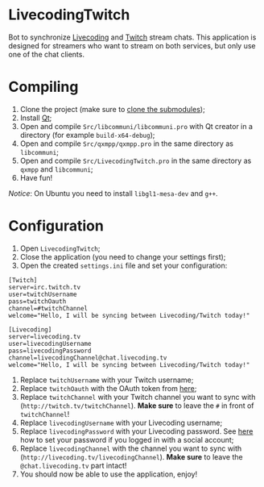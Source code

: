 # LivecodingTwitch

Bot to synchronize [Livecoding](https://livecoding.tv) and [Twitch](https://twitch.tv) stream chats. This application is designed for streamers who want to stream on both services, but only use one of the chat clients.

# Compiling

1. Clone the project (make sure to [clone the submodules](http://stackoverflow.com/questions/3796927/how-to-git-clone-including-submodules));
1. Install [Qt](http://www.qt.io/download);
2. Open and compile `Src/libcommuni/libcommuni.pro` with Qt creator in a directory (for example `build-x64-debug`);
3. Open and compile `Src/qxmpp/qxmpp.pro` in the same directory as `libcommuni`;
4. Open and compile `Src/LivecodingTwitch.pro` in the same directory as `qxmpp` and `libcommuni`;
5. Have fun!

*Notice*: On Ubuntu you need to install `libgl1-mesa-dev` and `g++`.

# Configuration

1. Open `LivecodingTwitch`;
2. Close the application (you need to change your settings first);
3. Open the created `settings.ini` file and set your configuration:

```
[Twitch]
server=irc.twitch.tv
user=twitchUsername
pass=twitchOauth
channel=#twitchChannel
welcome="Hello, I will be syncing between Livecoding/Twitch today!"

[Livecoding]
server=livecoding.tv
user=livecodingUsername
pass=livecodingPassword
channel=livecodingChannel@chat.livecoding.tv
welcome="Hello, I will be syncing between Livecoding/Twitch today!"
``` 

1. Replace `twitchUsername` with your Twitch username;
2. Replace `twitchOauth` with the OAuth token from [here](http://www.twitchapps.com/tmi);
3. Replace `twitchChannel` with your Twitch channel you want to sync with (`http://twitch.tv/twitchChannel`). **Make sure** to leave the `#` in front of `twitchChannel`!
4.  Replace `livecodingUsername` with your Livecoding username;
5.  Replace `livecodingPassword` with your Livecoding password. See [here](http://blog.livecoding.tv/2015/11/21/how-to-chat-onal-xmpp-client) how to set your password if you logged in with a social account;
6.  Replace `livecodingChannel` with the channel you want to sync with (`http://livecoding.tv/livecodingChannel`). **Make sure** to leave the `@chat.livecoding.tv` part intact!
7.  You should now be able to use the application, enjoy!